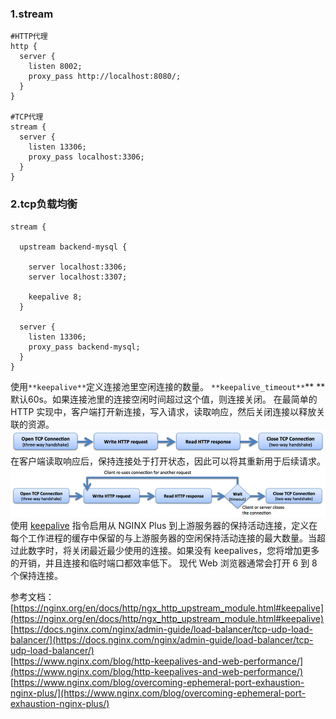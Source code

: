 ### 1.stream

```nginx
#HTTP代理
http {
  server {
    listen 8002;
    proxy_pass http://localhost:8080/;
  }
}

#TCP代理
stream {
  server {
    listen 13306;
    proxy_pass localhost:3306;
  }
}
```

### 2.tcp负载均衡

```nginx
stream {
  
  upstream backend-mysql {
  
    server localhost:3306;
    server localhost:3307;
    
    keepalive 8;
  }
  
  server {
    listen 13306;
    proxy_pass backend-mysql;
  }
}
```

使用`**keepalive**`定义连接池里空闲连接的数量。
`**keepalive_timeout**`** **默认60s。如果连接池里的连接空闲时间超过这个值，则连接关闭。
在最简单的 HTTP 实现中，客户端打开新连接，写入请求，读取响应，然后关闭连接以释放关联的资源。
![connection.png](images/08-http-connection.png)
在客户端读取响应后，保持连接处于打开状态，因此可以将其重新用于后续请求。
![keep-alive.png](images/08-http-connection-keepalive.png)
使用 [keepalive](https://nginx.org/en/docs/http/ngx_http_upstream_module.html#keepalive) 指令启用从 NGINX Plus 到上游服务器的保持活动连接，定义在每个工作进程的缓存中保留的与上游服务器的空闲保持活动连接的最大数量。当超过此数字时，将关闭最近最少使用的连接。如果没有 keepalives，您将增加更多的开销，并且连接和临时端口都效率低下。
现代 Web 浏览器通常会打开 6 到 8 个保持连接。

参考文档：
[https://nginx.org/en/docs/http/ngx_http_upstream_module.html#keepalive](https://nginx.org/en/docs/http/ngx_http_upstream_module.html#keepalive)<br>
[https://docs.nginx.com/nginx/admin-guide/load-balancer/tcp-udp-load-balancer/](https://docs.nginx.com/nginx/admin-guide/load-balancer/tcp-udp-load-balancer/)<br>
[https://www.nginx.com/blog/http-keepalives-and-web-performance/](https://www.nginx.com/blog/http-keepalives-and-web-performance/)<br>
[https://www.nginx.com/blog/overcoming-ephemeral-port-exhaustion-nginx-plus/](https://www.nginx.com/blog/overcoming-ephemeral-port-exhaustion-nginx-plus/)

